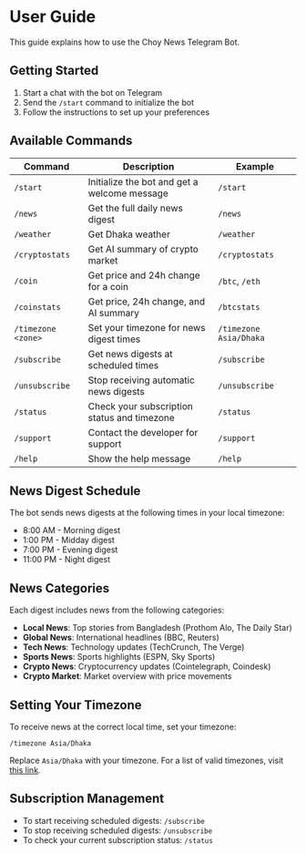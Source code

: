 # User Guide

This guide explains how to use the Choy News Telegram Bot.

## Getting Started

1. Start a chat with the bot on Telegram
2. Send the `/start` command to initialize the bot
3. Follow the instructions to set up your preferences

## Available Commands

| Command | Description | Example |
|---------|-------------|---------|
| `/start` | Initialize the bot and get a welcome message | `/start` |
| `/news` | Get the full daily news digest | `/news` |
| `/weather` | Get Dhaka weather | `/weather` |
| `/cryptostats` | Get AI summary of crypto market | `/cryptostats` |
| `/coin` | Get price and 24h change for a coin | `/btc`, `/eth` |
| `/coinstats` | Get price, 24h change, and AI summary | `/btcstats` |
| `/timezone <zone>` | Set your timezone for news digest times | `/timezone Asia/Dhaka` |
| `/subscribe` | Get news digests at scheduled times | `/subscribe` |
| `/unsubscribe` | Stop receiving automatic news digests | `/unsubscribe` |
| `/status` | Check your subscription status and timezone | `/status` |
| `/support` | Contact the developer for support | `/support` |
| `/help` | Show the help message | `/help` |

## News Digest Schedule

The bot sends news digests at the following times in your local timezone:
- 8:00 AM - Morning digest
- 1:00 PM - Midday digest
- 7:00 PM - Evening digest
- 11:00 PM - Night digest

## News Categories

Each digest includes news from the following categories:

- **Local News**: Top stories from Bangladesh (Prothom Alo, The Daily Star)
- **Global News**: International headlines (BBC, Reuters)
- **Tech News**: Technology updates (TechCrunch, The Verge)
- **Sports News**: Sports highlights (ESPN, Sky Sports)
- **Crypto News**: Cryptocurrency updates (Cointelegraph, Coindesk)
- **Crypto Market**: Market overview with price movements

## Setting Your Timezone

To receive news at the correct local time, set your timezone:

```
/timezone Asia/Dhaka
```

Replace `Asia/Dhaka` with your timezone. For a list of valid timezones, visit [this link](https://en.wikipedia.org/wiki/List_of_tz_database_time_zones).

## Subscription Management

- To start receiving scheduled digests: `/subscribe`
- To stop receiving scheduled digests: `/unsubscribe`
- To check your current subscription status: `/status`
